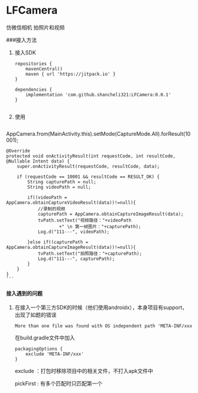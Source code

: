 # LFCamera


仿微信相机 拍照片和视频

###接入方法

1. 接入SDK

	```
	repositories {
		mavenCentral()
		maven { url 'https://jitpack.io' }
	}
	
	dependencies {
        implementation 'com.github.shancheli321:LFCamera:0.0.1'
	}
		
	```

2. 使用
	
	```
AppCamera.from(MainActivity.this).setMode(CaptureMode.All).forResult(10001);
	
	
	@Override
    protected void onActivityResult(int requestCode, int resultCode, @Nullable Intent data) {
        super.onActivityResult(requestCode, resultCode, data);

        if (requestCode == 10001 && resultCode == RESULT_OK) {
            String capturePath = null;
            String videoPath = null;

            if((videoPath = AppCamera.obtainCaptureVideoResult(data))!=null){
                //录制的视频
                capturePath = AppCamera.obtainCaptureImageResult(data);
                tvPath.setText("视频路径："+videoPath
                        +" \n 第一帧图片："+capturePath);
                Log.d("111---", videoPath);

            }else if((capturePath = AppCamera.obtainCaptureImageResult(data))!=null){
                tvPath.setText("拍照路径："+capturePath);
                Log.d("111---", capturePath);
            }
        }
    }
	```


#### 接入遇到的问题
1. 在接入一个第三方SDK的时候（他们使用androidx），本身项目有support，出现了如题的错误 

	```
	More than one file was found with OS independent path 'META-INF/xxx
	```

	在build.gradle文件中加入

	```
	packagingOptions {
		exclude 'META-INF/xxx'
	}
	```

	exclude ：打包时移除项目中的相关文件，不打入apk文件中

	pickFirst : 有多个匹配时只匹配第一个